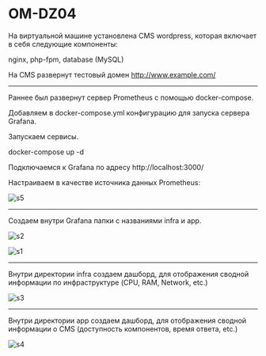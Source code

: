 # OM-DZ04

На виртуальной машине установлена CMS wordpress, которая включает в себя следующие компоненты:

nginx, php-fpm, database (MySQL)

На CMS развернут тестовый домен http://www.example.com/

---

Раннее был развернут сервер Prometheus с помощью docker-compose. 

Добавляем в docker-compose.yml конфигурацию для запуска сервера Grafana.

Запускаем сервисы.

docker-compose up -d

Подключаемся к Grafana по адресу http://localhost:3000/

Настраиваем в качестве источника данных Prometheus:

![s5](https://github.com/user-attachments/assets/b896b0b3-78e5-4ebd-bc88-abde42691bb3)

---

Создаем внутри Grafana папки с названиями infra и app.

![s2](https://github.com/user-attachments/assets/5d72c141-c4d3-4a5c-96c1-812fddeb151f)

![s1](https://github.com/user-attachments/assets/0f454952-e2bd-45ba-bdda-a21490af0cf0)

---

Внутри директории infra создаем дашборд, для отображения сводной информации 
по инфраструктуре (CPU, RAM, Network, etc.)

![s3](https://github.com/user-attachments/assets/7358bd2d-d98f-43c8-bfc0-1c8edf4e1caa)

---

Внутри директории app создаем дашборд, для отображения сводной информации 
о CMS (доступность компонентов, время ответа, etc.)

![s4](https://github.com/user-attachments/assets/33251b84-9211-4102-9661-ec2518f4dba4)

